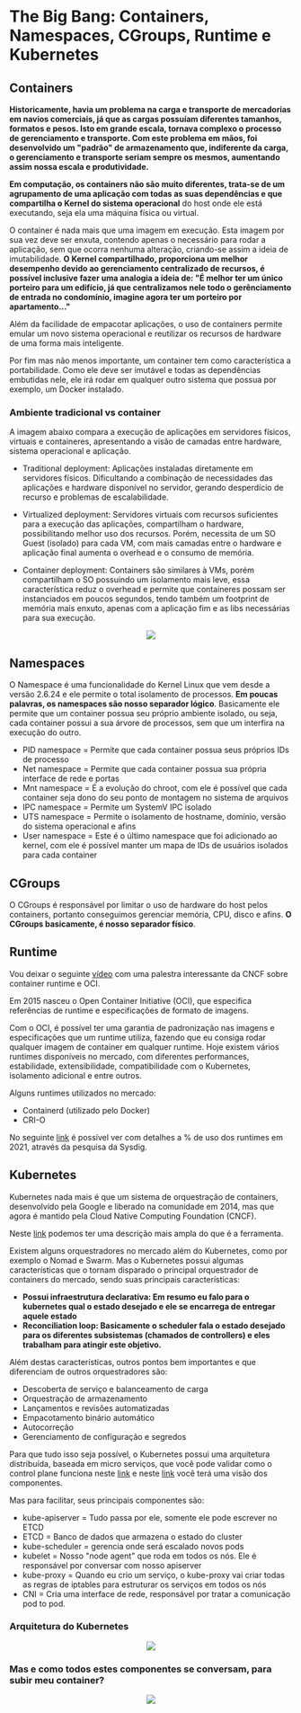 # The Big Bang: Containers, Namespaces, CGroups, Runtime e Kubernetes

## Containers

**Historicamente, havia um problema na carga e transporte de mercadorias em navios comerciais, já que as cargas possuíam diferentes tamanhos, formatos e pesos. Isto em grande escala, tornava complexo o processo de gerenciamento e transporte. Com este problema em mãos, foi desenvolvido um "padrão" de armazenamento que, indiferente da carga, o gerenciamento e transporte seriam sempre os mesmos, aumentando assim nossa escala e produtividade.**

**Em computação, os containers não são muito diferentes, trata-se de um agrupamento de uma aplicação com todas as suas dependências e que compartilha o Kernel do sistema operacional** do host onde ele está executando, seja ela uma máquina física ou virtual.

O container é nada mais que uma imagem em execução. Esta imagem por sua vez deve ser enxuta, contendo apenas o necessário para rodar a aplicação, sem que ocorra nenhuma alteração, criando-se assim a ideia de imutabilidade. **O Kernel compartilhado, proporciona um melhor desempenho devido ao gerenciamento centralizado de recursos, é possível inclusive fazer uma analogia a ideia de: "É melhor ter um único porteiro para um edifício, já que centralizamos nele todo o gerênciamento de entrada no condomínio, imagine agora ter um porteiro por apartamento..."**

Além da facilidade de empacotar aplicações, o uso de containers permite emular um novo sistema operacional e reutilizar os recursos de hardware de uma forma mais inteligente.

Por fim mas não menos importante, um container tem como característica a portabilidade. Como ele deve ser imutável e todas as dependências embutidas nele, ele irá rodar em qualquer outro sistema que possua por exemplo, um Docker instalado.

### Ambiente tradicional vs container

A imagem abaixo compara a execução de aplicações em servidores físicos, virtuais e containeres, apresentando a visão de camadas entre hardware, sistema operacional e aplicação.

* Traditional deployment: Aplicações instaladas diretamente em servidores físicos. Dificultando a combinação de necessidades das aplicações e hardware disponível no servidor, gerando desperdício de recurso e problemas de escalabilidade.

* Virtualized deployment: Servidores virtuais com recursos suficientes para a execução das aplicações, compartilham o hardware, possibilitando melhor uso dos recursos. Porém, necessita de um SO Guest (isolado) para cada VM, com mais camadas entre o hardware e aplicação final aumenta o overhead e o consumo de memória.

* Container deployment: Containers são similares à VMs, porém compartilham o SO possuindo um isolamento mais leve, essa característica reduz o overhead e permite que containeres possam ser instanciados em poucos segundos, tendo também um footprint de memória mais enxuto, apenas com a aplicação fim e as libs necessárias para sua execução.

<p align="center">
  <img src="https://d33wubrfki0l68.cloudfront.net/26a177ede4d7b032362289c6fccd448fc4a91174/eb693/images/docs/container_evolution.svg"/>
</p>

## Namespaces

O Namespace é uma funcionalidade do Kernel Linux que vem desde a versão 2.6.24 e ele permite o total isolamento de processos. **Em poucas palavras, os namespaces são nosso separador lógico**. Basicamente ele permite que um container possua seu próprio ambiente isolado, ou seja, cada container possui a sua árvore de processos, sem que um interfira na execução do outro.

* PID namespace = Permite que cada container possua seus próprios IDs de processo
* Net namespace = Permite que cada container possua sua própria interface de rede e portas
* Mnt namespace = É a evolução do chroot, com ele é possível que cada container seja dono do seu ponto de montagem no sistema de arquivos
* IPC namespace = Permite um SystemV IPC isolado
* UTS namespace = Permite o isolamento de hostname, domínio, versão do sistema operacional e afins
* User namespace = Este é o último namespace que foi adicionado ao kernel, com ele é possível manter um mapa de IDs de usuários isolados para cada container

## CGroups

O CGroups é responsável por limitar o uso de hardware do host pelos containers, portanto conseguimos gerenciar memória, CPU, disco e afins. **O CGroups basicamente, é nosso separador físico**.

## Runtime

Vou deixar o seguinte [vídeo](https://youtu.be/RyXL1zOa8Bw) com uma palestra interessante da CNCF sobre container runtime e OCI.

Em 2015 nasceu o Open Container Initiative (OCI), que especifica referências de runtime e especificações de formato de imagens.

Com o OCI, é possível ter uma garantia de padronização nas imagens e especificações que um runtime utiliza, fazendo que eu consiga rodar qualquer imagem de container em qualquer runtime. Hoje existem vários runtimes disponíveis no mercado, com diferentes performances, estabilidade, extensibilidade, compatibilidade com o Kubernetes, isolamento adicional e entre outros.

Alguns runtimes utilizados no mercado:
* Containerd (utilizado pelo Docker)
* CRI-O

No seguinte [link](https://sysdig.com/blog/sysdig-2021-container-security-usage-report/) é possível ver com detalhes a % de uso dos runtimes em 2021, através da pesquisa da Sysdig.

## Kubernetes

Kubernetes nada mais é que um sistema de orquestração de containers, desenvolvido pela Google e liberado na comunidade em 2014, mas que agora é mantido pela Cloud Native Computing Foundation (CNCF).

Neste [link](https://kubernetes.io/pt-br/docs/concepts/overview/what-is-kubernetes) podemos ter uma descrição mais ampla do que é a ferramenta.

Existem alguns orquestradores no mercado além do Kubernetes, como por exemplo o Nomad e Swarm. Mas o Kubernetes possui algumas características que o tornam disparado o principal orquestrador de containers do mercado, sendo suas principais características:

* **Possui infraestrutura declarativa: Em resumo eu falo para o kubernetes qual o estado desejado e ele se encarrega de entregar aquele estado**
* **Reconciliation loop: Basicamente o scheduler fala o estado desejado para os diferentes subsistemas (chamados de controllers) e eles trabalham para atingir este objetivo.**

Além destas características, outros pontos bem importantes e que diferenciam de outros orquestradores são:

* Descoberta de serviço e balanceamento de carga
* Orquestração de armazenamento
* Lançamentos e revisões automatizadas
* Empacotamento binário automático
* Autocorreção
* Gerenciamento de configuração e segredos

Para que tudo isso seja possível, o Kubernetes possui uma arquitetura distribuída, baseada em micro serviços, que você pode validar como o control plane funciona neste [link](https://kubernetes.io/pt-br/docs/concepts/architecture/control-plane-node-communication/) e neste [link](https://kubernetes.io/pt-br/docs/concepts/architecture/cloud-controller/) você terá uma visão dos componentes.

Mas para facilitar, seus principais componentes são:

* kube-apiserver = Tudo passa por ele, somente ele pode escrever no ETCD
* ETCD = Banco de dados que armazena o estado do cluster
* kube-scheduler = gerencia onde será escalado novos pods
* kubelet = Nosso "node agent" que roda em todos os nós. Ele é responsável por conversar com nosso apiserver
* kube-proxy = Quando eu crio um serviço, o kube-proxy vai criar todas as regras de iptables para estruturar os serviços em todos os nós
* CNI = Cria uma interface de rede, responsável por tratar a comunicação pod to pod.

### Arquitetura do Kubernetes

<p align="center">
  <img src="https://d33wubrfki0l68.cloudfront.net/518e18713c865fe67a5f23fc64260806d72b38f5/61d75/images/docs/post-ccm-arch.png"/>
</p>

### Mas e como todos estes componentes se conversam, para subir meu container?

<p align="center">
  <img src="https://cdn-images-1.medium.com/max/1500/1*WDJmiyarVfcsDp6X1-lLFQ.png"/>
</p>
